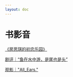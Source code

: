 ```yaml
---
layout: doc
---
```


# 书影音

[《房思琪的初恋乐园》](../Blog/《房思琪的初恋乐园》.md)

[剧评｜“鱼在水中游，是尾也是头”](../Blog/剧评｜“鱼在水中游，是尾也是头”.md)

[观影｜"All_Ears."](../Blog/观影｜"AllEars.".md)
